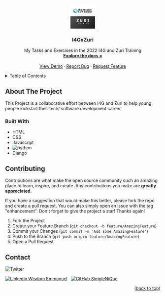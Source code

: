 

<div id="top"></div>


<!-- PROJECT SHIELDS -->
<!--
*** I'm using markdown "reference style" links for readability.
*** Reference links are enclosed in brackets [ ] instead of parentheses ( ).
*** See the bottom of this document for the declaration of the reference variables
*** for contributors-url, forks-url, etc. This is an optional, concise syntax you may use.
*** https://www.markdownguide.org/basic-syntax/#reference-style-links
-->


<!-- PROJECT LOGO -->
<br />
<div align="center">
  <a href="https://github.com/SimpleNiQue/I4GxZuri">
    <img src="./images/I4Gx Zuri.jpeg" alt="Logo" width="80" height="80">
  </a>

<h3 align="center">I4GxZuri</h3>

  <p align="center">
    My Tasks and Exercises in the 2022 <a href="https://ingressive.org" style="text-decoration: none;">I4G</a> and <a href="https://zuri.team
" style="text-decoration: none;">Zuri</a> Training
    <br />
    <a href="https://github.com/SimpleNiQue/I4GxZuri"><strong>Explore the docs »</strong></a>
    <br />
    <br />
    <a href="https://github.com/SimpleNiQue/I4GxZuri">View Demo</a>
    ·
    <a href="https://github.com/SimpleNiQue/I4GxZuri/issues">Report Bug</a>
    ·
    <a href="https://github.com/SimpleNiQue/I4GxZuri/issues">Request Feature</a>
  </p>
</div>



<!-- TABLE OF CONTENTS -->
<details>
  <summary>Table of Contents</summary>
  <ol>
    <li>
      <a href="#about-the-project">About The Project</a>
      <ul>
        <li><a href="#built-with">Built With</a></li>
        <li><a href="#contributing">Contributing</a></li>
        <li><a href="#contact">Contact</a></li>
      </ul>
    </li>
  </ol>
</details>



<!-- ABOUT THE PROJECT -->
## About The Project
This Project is a collaborative effort between I4G and Zuri to help young people kickstart their tech/ software development career.

### Built With

* HTML
* CSS
* Javascript
* ![python](https://img.shields.io/badge/Python-3776AB?style=for-the-badge&logo=python&logoColor=white)
* Django


<!-- CONTRIBUTING -->
## Contributing

Contributions are what make the open source community such an amazing place to learn, inspire, and create. Any contributions you make are **greatly appreciated**.

If you have a suggestion that would make this better, please fork the repo and create a pull request. You can also simply open an issue with the tag "enhancement".
Don't forget to give the project a star! Thanks again!

1. Fork the Project
2. Create your Feature Branch (`git checkout -b feature/AmazingFeature`)
3. Commit your Changes (`git commit -m 'Add some AmazingFeature'`)
4. Push to the Branch (`git push origin feature/AmazingFeature`)
5. Open a Pull Request


<!-- CONTACT -->
## Contact

![Twitter](https://img.shields.io/twitter/follow/SimpleNick6.svg?style=social&label=@SimpleNick6)

[![Linkedin](https://i.stack.imgur.com/gVE0j.png) Wisdom Emmanuel](https://www.linkedin.com/Wisdom%20Emmanuel)
&nbsp;
[![GitHub](https://i.stack.imgur.com/tskMh.png) SimpleNiQue](https://github.com/SimpleNiQue)
<p align="right">(<a href="#top">back to top</a>)</p>
